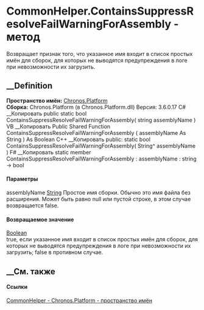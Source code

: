 # CommonHelper.ContainsSuppressResolveFailWarningForAssembly - метод
Возвращает признак того, что указанное имя входит в список простых имён для
сборок, для которых не выводятся предупреждения в логе при невозможности их
загрузить.
## __Definition
 **Пространство имён:** [Chronos.Platform](N_Chronos_Platform.htm)  
 **Сборка:** Chronos.Platform (в Chronos.Platform.dll) Версия: 3.6.0.17
C# __Копировать
     public static bool ContainsSuppressResolveFailWarningForAssembly(
    	string assemblyName
    )
VB __Копировать
     Public Shared Function ContainsSuppressResolveFailWarningForAssembly ( 
    	assemblyName As String
    ) As Boolean
C++ __Копировать
     public:
    static bool ContainsSuppressResolveFailWarningForAssembly(
    	String^ assemblyName
    )
F# __Копировать
     static member ContainsSuppressResolveFailWarningForAssembly : 
            assemblyName : string -> bool 
#### Параметры
assemblyName [String](https://learn.microsoft.com/dotnet/api/system.string)
     Простое имя сборки. Обычно это имя файла без расширения. Может быть равно null или пустой строке, в этом случае возвращается false. 
#### Возвращаемое значение
[Boolean](https://learn.microsoft.com/dotnet/api/system.boolean)  
true, если указанное имя входит в список простых имён для сборок, для которых
не выводятся предупреждения в логе при невозможности их загрузить; false в
противном случае.
## __См. также
#### Ссылки
[CommonHelper - ](T_Chronos_Platform_CommonHelper.htm)
[Chronos.Platform - пространство имён](N_Chronos_Platform.htm)
